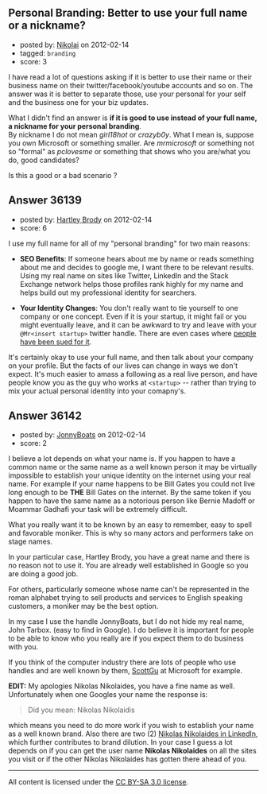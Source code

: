 ## Personal Branding: Better to use your full name or a nickname?

- posted by: [Nikolai](https://stackexchange.com/users/-1/13205-nikolai) on 2012-02-14
- tagged: `branding`
- score: 3

I have read a lot of questions asking if it is better to use their name or their business name on their twitter/facebook/youtube accounts and so on. The answer was it is better to separate those, use your personal for your self and the business one for your biz updates.

What I didn't find an answer is **if it is good to use instead of your full name, a nickname for your personal branding**.<br>By nickname I do not mean *girl18hot* or _crazyb0y_. What I mean is, suppose you own Microsoft or something smaller. Are *mrmicrosoft* or something not so "formal" as *pclovesme* or something that shows who you are/what you do, good candidates?

Is this a good or a bad scenario ?


## Answer 36139

- posted by: [Hartley Brody](https://stackexchange.com/users/-1/8362-hartley-brody) on 2012-02-14
- score: 6

<p>I use my full name for all of my "personal branding" for two main reasons:</p>

<ul>
<li><p><strong>SEO Benefits</strong>: If someone hears about me by name or reads something about me and decides to google me, I want there to be relevant results. Using my real name on sites like Twitter, LinkedIn and the Stack Exchange network helps those profiles rank highly for my name and helps build out my professional identity for searchers.</p></li>
<li><p><strong>Your Identity Changes</strong>: You don't really want to tie yourself to one company or one concept. Even if it is your startup, it might fail or you might eventually leave, and it can be awkward to try and leave with your <code>@Mr&lt;insert startup&gt;</code> twitter handle. There are even cases where <a href="http://moneyland.time.com/2012/01/04/when-is-your-twitter-account-not-your-tw">people have been sued for it</a>. </p></li>
</ul>

<p>It's certainly okay to use your full name, and then talk about your company on your profile. But the facts of our lives can change in ways we don't expect. It's much easier to amass a following as a real live person, and have people know you as the guy who works at <code>&lt;startup&gt;</code> -- rather than trying to mix your actual personal identity into your comapny's.</p>



## Answer 36142

- posted by: [JonnyBoats](https://stackexchange.com/users/-1/3100-jonnyboats) on 2012-02-14
- score: 2

<p>I believe a lot depends on what your name is. If you happen to have a common name or the same name as a well known person it may be virtually impossible to establish your unique identity on the internet using your real name. For example if your name happens to be Bill Gates you could not live long enough to be <strong>THE</strong> Bill Gates on the internet. By the same token if you happen to have the same name as a notorious person like Bernie Madoff or Moammar Gadhafi your task will be extremely difficult.</p>

<p>What you really want it to be known by an easy to remember, easy to spell and favorable moniker. This is why so many actors and performers take on stage names.</p>

<p>In your particular case, Hartley Brody, you have a great name and there is no reason not to use it. You are already well established in Google so you are doing a good job.</p>

<p>For others, particularly someone whose name can't be represented in the roman alphabet  trying to sell products and services to English speaking customers, a moniker may be the best option.</p>

<p>In my case I use the handle JonnyBoats, but I do not hide my real name, John Tarbox. (easy to find in Google). I do believe it is important for people to be able to know who you really are if you expect them to do business with you.</p>

<p>If you think of the computer industry there are lots of people who use handles and are well known by them, <a href="http://www.scottgu.com/" rel="nofollow">ScottGu</a> at Microsoft for example.</p>

<p><strong>EDIT:</strong> My apologies Nikolas Nikolaides, you have a fine name as well. Unfortunately when one Googles your name the response is:</p>

<blockquote>
  <p>Did you mean: Nikolas Nikolaidis</p>
</blockquote>

<p>which means you need to do more work if you wish to establish your name as a well known brand. Also there are two (2) <a href="http://www.linkedin.com/search/fpsearch?fname=Nikolas&amp;lname=Nikolaides" rel="nofollow">Nikolas Nikolaides in LinkedIn</a>, which further contributes to brand dilution. In your case I guess a lot depends on if you can get the user name <strong>Nikolas Nikolaides</strong> on all the sites you visit or if the other Nikolas Nikolaides has gotten there ahead of you.</p>




---

All content is licensed under the [CC BY-SA 3.0 license](https://creativecommons.org/licenses/by-sa/3.0/).
